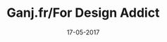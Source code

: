 ---
layout: project
title: 'Ganj.fr/For Design Addict'
caption: La boutique en ligne des passionnés du design
description: >
  Web design - Création de bannières + création de roll-up pour la Foire de Paris - Adobe PS + Ai
date: '17-05-2017'
image: 
  path: /assets/img/works/cover-com-360-ganj-fr.jpg
  srcset: 
    1920w: /assets/img/works/cover-com-360-ganj-fr.jpg
    960w:  /assets/img/works/cover-com-360-ganj-fr@0,5x.jpg
    480w:  /assets/img/works/cover-com-360-ganj-fr@0,25x.jpg

sitemap: false

---